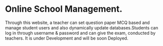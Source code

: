 # Online School Management.
 Through this website, a teacher can set question paper MCQ based and manage student users and also dynamically update databases.Students can log in through username & password and can give the exam, conducted by teachers.
 It is under Development and will be soon Deployed.
